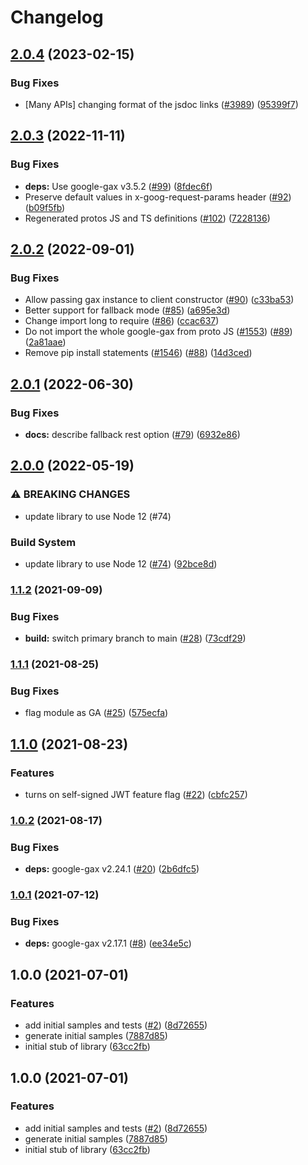 # Changelog

## [2.0.4](https://github.com/googleapis/google-cloud-node/compare/resource-settings-v2.0.3...resource-settings-v2.0.4) (2023-02-15)


### Bug Fixes

* [Many APIs] changing format of the jsdoc links ([#3989](https://github.com/googleapis/google-cloud-node/issues/3989)) ([95399f7](https://github.com/googleapis/google-cloud-node/commit/95399f731547b06cde5ed0914d89c59fdc9fd968))

## [2.0.3](https://github.com/googleapis/nodejs-resource-settings/compare/v2.0.2...v2.0.3) (2022-11-11)


### Bug Fixes

* **deps:** Use google-gax v3.5.2 ([#99](https://github.com/googleapis/nodejs-resource-settings/issues/99)) ([8fdec6f](https://github.com/googleapis/nodejs-resource-settings/commit/8fdec6f6a8c4869b538434ea0e9c02d806078ea7))
* Preserve default values in x-goog-request-params header ([#92](https://github.com/googleapis/nodejs-resource-settings/issues/92)) ([b09f5fb](https://github.com/googleapis/nodejs-resource-settings/commit/b09f5fb6c2d573dd5c8c01118971596471e085b2))
* Regenerated protos JS and TS definitions ([#102](https://github.com/googleapis/nodejs-resource-settings/issues/102)) ([7228136](https://github.com/googleapis/nodejs-resource-settings/commit/72281366b3453766a8dea4833ba3b198b98207a7))

## [2.0.2](https://github.com/googleapis/nodejs-resource-settings/compare/v2.0.1...v2.0.2) (2022-09-01)


### Bug Fixes

* Allow passing gax instance to client constructor ([#90](https://github.com/googleapis/nodejs-resource-settings/issues/90)) ([c33ba53](https://github.com/googleapis/nodejs-resource-settings/commit/c33ba53db10813d91cf84947ce7ffafef26fd14c))
* Better support for fallback mode ([#85](https://github.com/googleapis/nodejs-resource-settings/issues/85)) ([a695e3d](https://github.com/googleapis/nodejs-resource-settings/commit/a695e3d8d2deef27c1c2371e05aa1a875977a144))
* Change import long to require ([#86](https://github.com/googleapis/nodejs-resource-settings/issues/86)) ([ccac637](https://github.com/googleapis/nodejs-resource-settings/commit/ccac6374f448d4fde213e947d1a0f03b4a732e37))
* Do not import the whole google-gax from proto JS ([#1553](https://github.com/googleapis/nodejs-resource-settings/issues/1553)) ([#89](https://github.com/googleapis/nodejs-resource-settings/issues/89)) ([2a81aae](https://github.com/googleapis/nodejs-resource-settings/commit/2a81aaefa64e2df66b63ec9ca98c5b6a61c73ca9))
* Remove pip install statements ([#1546](https://github.com/googleapis/nodejs-resource-settings/issues/1546)) ([#88](https://github.com/googleapis/nodejs-resource-settings/issues/88)) ([14d3ced](https://github.com/googleapis/nodejs-resource-settings/commit/14d3cedea382de602d00a80c7fa8a50c1cb520b7))

## [2.0.1](https://github.com/googleapis/nodejs-resource-settings/compare/v2.0.0...v2.0.1) (2022-06-30)


### Bug Fixes

* **docs:** describe fallback rest option ([#79](https://github.com/googleapis/nodejs-resource-settings/issues/79)) ([6932e86](https://github.com/googleapis/nodejs-resource-settings/commit/6932e86920a85adf5167508542b336fde1d45240))

## [2.0.0](https://github.com/googleapis/nodejs-resource-settings/compare/v1.1.2...v2.0.0) (2022-05-19)


### ⚠ BREAKING CHANGES

* update library to use Node 12 (#74)

### Build System

* update library to use Node 12 ([#74](https://github.com/googleapis/nodejs-resource-settings/issues/74)) ([92bce8d](https://github.com/googleapis/nodejs-resource-settings/commit/92bce8de50a36c426637e19f2e648ec56930f503))

### [1.1.2](https://www.github.com/googleapis/nodejs-resource-settings/compare/v1.1.1...v1.1.2) (2021-09-09)


### Bug Fixes

* **build:** switch primary branch to main ([#28](https://www.github.com/googleapis/nodejs-resource-settings/issues/28)) ([73cdf29](https://www.github.com/googleapis/nodejs-resource-settings/commit/73cdf29b0ed329b259da29fe782a35b3c6f4a836))

### [1.1.1](https://www.github.com/googleapis/nodejs-resource-settings/compare/v1.1.0...v1.1.1) (2021-08-25)


### Bug Fixes

* flag module as GA ([#25](https://www.github.com/googleapis/nodejs-resource-settings/issues/25)) ([575ecfa](https://www.github.com/googleapis/nodejs-resource-settings/commit/575ecfa540ceefbf77615aefd544315127a905ed))

## [1.1.0](https://www.github.com/googleapis/nodejs-resource-settings/compare/v1.0.2...v1.1.0) (2021-08-23)


### Features

* turns on self-signed JWT feature flag ([#22](https://www.github.com/googleapis/nodejs-resource-settings/issues/22)) ([cbfc257](https://www.github.com/googleapis/nodejs-resource-settings/commit/cbfc257d37946ae8ed8b3fcf07f9b1673b9d5dd9))

### [1.0.2](https://www.github.com/googleapis/nodejs-resource-settings/compare/v1.0.1...v1.0.2) (2021-08-17)


### Bug Fixes

* **deps:** google-gax v2.24.1 ([#20](https://www.github.com/googleapis/nodejs-resource-settings/issues/20)) ([2b6dfc5](https://www.github.com/googleapis/nodejs-resource-settings/commit/2b6dfc5bd40a6cc101f1d6799dcd6b60123ac540))

### [1.0.1](https://www.github.com/googleapis/nodejs-resource-settings/compare/v1.0.0...v1.0.1) (2021-07-12)


### Bug Fixes

* **deps:** google-gax v2.17.1 ([#8](https://www.github.com/googleapis/nodejs-resource-settings/issues/8)) ([ee34e5c](https://www.github.com/googleapis/nodejs-resource-settings/commit/ee34e5c5377e5c1e974d067b88df0f64b6196808))

## 1.0.0 (2021-07-01)


### Features

* add initial samples and tests ([#2](https://www.github.com/googleapis/nodejs-resource-settings/issues/2)) ([8d72655](https://www.github.com/googleapis/nodejs-resource-settings/commit/8d7265520684d335c01db935de72bf3348ec7322))
* generate initial samples ([7887d85](https://www.github.com/googleapis/nodejs-resource-settings/commit/7887d85e49c244f83438d888c0ccf5965d8da59c))
* initial stub of library ([63cc2fb](https://www.github.com/googleapis/nodejs-resource-settings/commit/63cc2fbd286c95c59983903b99a7b006edd42cd2))

## 1.0.0 (2021-07-01)


### Features

* add initial samples and tests ([#2](https://www.github.com/googleapis/nodejs-resource-settings/issues/2)) ([8d72655](https://www.github.com/googleapis/nodejs-resource-settings/commit/8d7265520684d335c01db935de72bf3348ec7322))
* generate initial samples ([7887d85](https://www.github.com/googleapis/nodejs-resource-settings/commit/7887d85e49c244f83438d888c0ccf5965d8da59c))
* initial stub of library ([63cc2fb](https://www.github.com/googleapis/nodejs-resource-settings/commit/63cc2fbd286c95c59983903b99a7b006edd42cd2))
